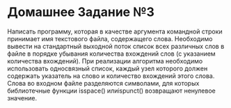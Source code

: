 # Домашнее Задание №3
Написать программу, которая в качестве аргумента командной строки принимает имя текстового файла, содержащего слова.
Необходимо вывести на стандартный выходной поток список всех различных слов в файле в порядке убывания количества вхождений слов (с указанием количества вхождений).
При реализации алгоритма необходимо использовать односвязный список, каждый узел которого должен содержать указатель на слово и количество вхождений этого слова.
Слова во входном файле разделяются символами, для которых библиотечные функции isspace() илиispunct() возвращают ненулевое значение.
